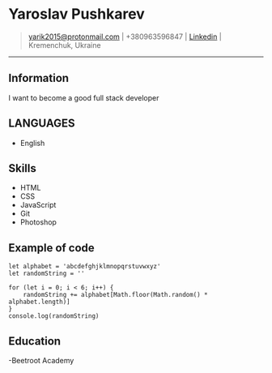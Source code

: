 # Yaroslav Pushkarev

> [yarik2015@protonmail.com](mailto:yarik2015@protonmail.com) |
> +380963596847 |
> [Linkedin](https://linkedin.com/username) |
> Kremenchuk, Ukraine


---
## Information
I want to become a good full stack developer

## LANGUAGES
- English

## Skills
 - HTML
 - CSS
 - JavaScript
 - Git
 - Photoshop
 
## Example of code
```
let alphabet = 'abcdefghjklmnopqrstuvwxyz'
let randomString = ''

for (let i = 0; i < 6; i++) {
	randomString += alphabet[Math.floor(Math.random() * alphabet.length)]
}
console.log(randomString)
```
## Education
-Beetroot Academy

